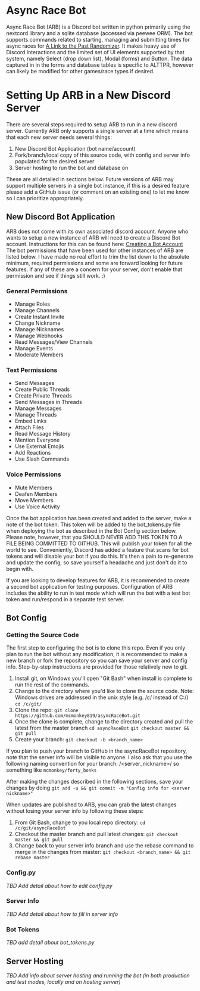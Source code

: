 # Async Race Bot
Async Race Bot (ARB) is a Discord bot written in python primarily using the nextcord library and a sqlite database (accessed via peewee ORM). The bot supports commands related to starting, managing and submitting times for async races for [A Link to the Past Randomizer](www.alttpr.com). It makes heavy use of Discord Interactions and the limited set of UI elements supported by that system, namely Select (drop down list), Modal (forms) and Button. The data captured in in the forms and database tables is specific to ALTTPR, however can likely be modified for other games/race types if desired.

# Setting Up ARB in a New Discord Server
There are several steps required to setup ARB to run in a new discord server. Currently ARB only supports a single server at a time which means that each new server needs several things:
  1. New Discord Bot Application (bot name/account)
  2. Fork/branch/local copy of this source code, with config and server info populated for the desired server
  3. Server hosting to run the bot and database on

These are all detailed in sections below. Future versions of ARB may support multiple servers in a single bot instance, if this is a desired feature please add a GitHub issue (or comment on an existing one) to let me know so I can prioritize appropriately.

## New Discord Bot Application
ARB does not come with its own associated discord account. Anyone who wants to setup a new instance of ARB will need to create a Discord Bot account. Instructions for this can be found here: [Creating a Bot Account](https://discordpy.readthedocs.io/en/stable/discord.html)
The bot permissions that have been used for other instances of ARB are listed below. I have made no real effort to trim the list down to the absolute minimum, required permissions and some are forward looking for future features. If any of these are a concern for your server, don't enable that permission and see if things still work. :)
### General Permissions
  * Manage Roles
  * Manage Channels
  * Create Instant Invite
  * Change Nickname
  * Manage Nicknames
  * Manage Webhooks
  * Read Messages/View Channels
  * Manage Events
  * Moderate Members

### Text Permissions
  * Send Messages
  * Create Public Threads
  * Create Private Threads
  * Send Messages in Threads
  * Manage Messages
  * Manage Threads
  * Embed Links
  * Attach Files
  * Read Message History
  * Mention Everyone
  * Use External Emojis
  * Add Reactions
  * Use Slash Commands

### Voice Permissions
  * Mute Members
  * Deafen Members
  * Move Members
  * Use Voice Activity

Once the bot application has been created and added to the server, make a note of the bot token. This token will be added to the bot_tokens.py file when deploying the bot as described in the Bot Config section below. Please note, however, that you SHOULD NEVER ADD THIS TOKEN TO A FILE BEING COMMITTED TO GITHUB. This will publish your token for all the world to see. Conveniently, Discord has added a feature that scans for bot tokens and will disable your bot if you do this. It's then a pain to re-generate and update the config, so save yourself a headache and just don't do it to begin with.

If you are looking to develop features for ARB, it is recommended to create a second bot application for testing purposes. Configuration of ARB includes the ability to run in test mode which will run the bot with a test bot token and run/respond in a separate test server.

## Bot Config
### Getting the Source Code
The first step to configuring the bot is to clone this repo. Even if you only plan to run the bot without any modification, it is recommended to make a new branch or fork the repository so you can save your server and config info. Step-by-step instructions are provided for those relatively new to git.
  1. Install git, on Windows you'll open "Git Bash" when install is complete to run the rest of the commands.
  2. Change to the directory where you'd like to clone the source code. Note: Windows drives are addressed in the unix style (e.g. /c/ instead of C:/)
    `cd /c/git/`
  3. Clone the repo: `git clone https://github.com/mcmonkey819/asyncRaceBot.git`
  4. Once the clone is complete, change to the directory created and pull the latest from the master branch
    `cd asyncRaceBot`
    `git checkout master && git pull`
  5. Create your branch: `git checkout -b <branch_name>`
  
If you plan to push your branch to GitHub in the asyncRaceBot repository, note that the server info will be visible to anyone. I also ask that you use the following naming convention for your branch: <username>/<server_nickname>/ so something like `mcmonkey/forty_bonks`

After making the changes described in the following sections, save your changes by doing `git add -u && git commit -m "Config info for <server nickname>"`

When updates are published to ARB, you can grab the latest changes without losing your server info by following these steps:
  1. From Git Bash, change to you local repo directory: `cd /c/git/asyncRaceBot`
  2. Checkout the master branch and pull latest changes: `git checkout master && git pull`
  3. Change back to your server info branch and use the rebase command to merge in the changes from master: `git checkout <branch_name> && git rebase master`

### Config.py
*TBD Add detail about how to edit config.py*

### Server Info
*TBD Add detail about how to fill in server info*

### Bot Tokens
*TBD add detail about bot_tokens.py*

## Server Hosting
*TBD Add info about server hosting and running the bot (in both production and test modes, locally and on hosting server)*